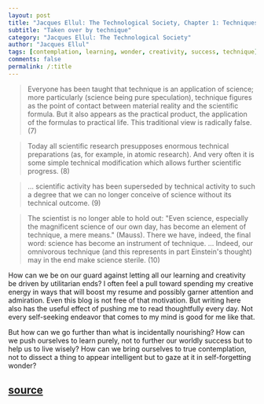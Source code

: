```yaml
---
layout: post
title: "Jacques Ellul: The Technological Society, Chapter 1: Techniques"
subtitle: "Taken over by technique"
category: "Jacques Ellul: The Technological Society"
author: "Jacques Ellul"
tags: [contemplation, learning, wonder, creativity, success, technique]
comments: false
permalink: /:title
---
```


> Everyone has been taught that technique is an application of science; more particularly (science being pure speculation), technique figures as the point of contact between material reality and the scientific formula. But it also appears as the practical product, the application of the formulas to practical life. This traditional view is radically false. (7)

> Today all scientific research presupposes enormous technical preparations (as, for example, in atomic research). And very often it is some simple technical modification which allows further scientific progress. (8)

> ... scientific activity has been superseded by technical activity to such a degree that we can no longer conceive of science without its technical outcome. (9)

> The scientist is no longer able to hold out: "Even science, especially the magnificent science of our own day, has become an element of technique, a mere means." (Mauss). There we have, indeed, the final word: science has become an instrument of technique. ... Indeed, our omnivorous technique (and this represents in part Einstein's thought) may in the end make science sterile. (10)

How can we be on our guard against letting all our learning and creativity be driven by utilitarian ends? I often feel a pull toward spending my creative energy in ways that will boost my resume and possibly garner attention and admiration. Even this blog is not free of that motivation. But writing here also has the useful effect of pushing me to read thoughtfully every day. Not every self-seeking endeavor that comes to my mind is good for me like that.

But how can we go further than what is incidentally nourishing? How can we push ourselves to learn purely, not to further our worldly success but to help us to live wisely? How can we bring ourselves to true contemplation, not to dissect a thing to appear intelligent but to gaze at it in self-forgetting wonder?

<h2 class="post-source"><a href="https://archive.org/stream/JacquesEllulTheTechnologicalSociety#page/n44/mode/1up"><i class="fas fa-book" aria-hidden="true"></i> source</a></h2>